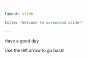 ```yaml
---

layout: slide

title: "Welcome to oursecond slide!"

---
```


Have a good day

Use the left arrow to go back!
